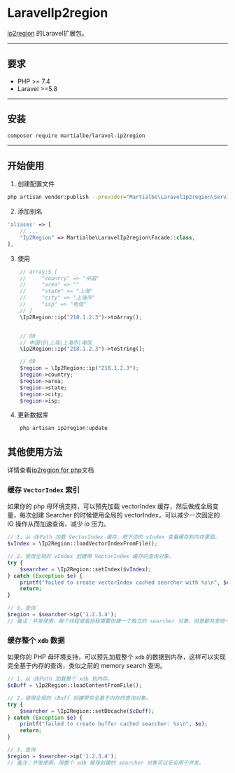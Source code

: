 # LaravelIp2region


[ip2region](https://github.com/lionsoul2014/ip2region) 的Laravel扩展包。

---

## 要求

- PHP >= 7.4
- Laravel >=5.8

---

## 安装

```bash
composer require martialbe/laravel-ip2region
```

---

## 开始使用

1. 创建配置文件

```bash
php artisan vendor:publish --provider="Martialbe\LaravelIp2region\ServiceProvider"
```

2. 添加别名

```php
'aliases' => [
    // ...
    "Ip2Region" => Martialbe\LaravelIp2region\Facade::class,
],

```

3. 使用

```php
    // array:5 [
    //     "country" => "中国"
    //     "area" => ""
    //     "state" => "上海"
    //     "city" => "上海市"
    //     "isp" => "电信"
    // ]
    \Ip2Region::ip("218.1.2.3")->toArray();


    // OR
    // 中国|0|上海|上海市|电信
    \Ip2Region::ip("218.1.2.3")->toString();

    // OR
    $region = \Ip2Region::ip("218.1.2.3");
    $region->country;
    $region->area;
    $region->state;
    $region->city;
    $region->isp;

```

4. 更新数据库

```bash
    php artisan ip2region:update
```

## 其他使用方法
详情查看[ip2region for php](https://github.com/lionsoul2014/ip2region/tree/master/binding/php)文档

### 缓存 `VectorIndex` 索引

如果你的 php 母环境支持，可以预先加载 vectorIndex 缓存，然后做成全局变量，每次创建 Searcher 的时候使用全局的 vectorIndex，可以减少一次固定的 IO 操作从而加速查询，减少 io 压力。 
```php
// 1、从 dbPath 加载 VectorIndex 缓存，把下述的 vIndex 变量缓存到内存里面。
$vIndex = \Ip2Region::loadVectorIndexFromFile();

// 2、使用全局的 vIndex 创建带 VectorIndex 缓存的查询对象。
try {
    $searcher = \Ip2Region::setIndex($vIndex);
} catch (Exception $e) {
    printf("failed to create vectorIndex cached searcher with %s\n", $e);
    return;
}

// 3、查询
$region = $searcher->ip('1.2.3.4');
// 备注：并发使用，每个线程或者协程需要创建一个独立的 searcher 对象，但是都共享统一的只读 vectorIndex。
```

### 缓存整个 `xdb` 数据

如果你的 PHP 母环境支持，可以预先加载整个 `xdb` 的数据到内存，这样可以实现完全基于内存的查询，类似之前的 memory search 查询。
```php
// 1、从 dbPath 加载整个 xdb 到内存。
$cBuff = \Ip2Region::loadContentFromFile();

// 2、使用全局的 cBuff 创建带完全基于内存的查询对象。
try {
    $searcher = \Ip2Region::setDbcache($cBuff);
} catch (Exception $e) {
    printf("failed to create buffer cached searcher: %s\n", $e);
    return;
}

// 3、查询
$region = $searcher->ip('1.2.3.4');
// 备注：并发使用，用整个 xdb 缓存创建的 searcher 对象可以安全用于并发。
```


